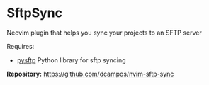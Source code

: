 # SftpSync

Neovim plugin that helps you sync your projects to an SFTP server

Requires:

- [pysftp](https://bitbucket.org/dundeemt/pysftp) Python library for sftp syncing

**Repository:** <https://github.com/dcampos/nvim-sftp-sync>

